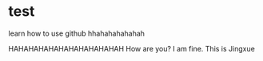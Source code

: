 # test
learn how to use github
hhahahahahahah

HAHAHAHAHAHAHAHAHAHAHAH
How are you?
I am fine.
This is Jingxue